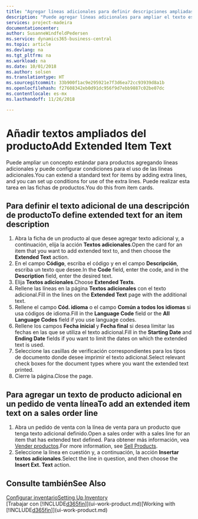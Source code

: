 ```yaml
---
title: "Agregar líneas adicionales para definir descripciones ampliadas de producto | Documentos de Microsoft"
description: "Puede agregar líneas adicionales para ampliar el texto estándar que describe un producto."
services: project-madeira
documentationcenter: 
author: SusanneWindfeldPedersen
ms.service: dynamics365-business-central
ms.topic: article
ms.devlang: na
ms.tgt_pltfrm: na
ms.workload: na
ms.date: 10/01/2018
ms.author: solsen
ms.translationtype: HT
ms.sourcegitcommit: 33b900f1ac9e295921e7f3d6ea72cc93939d8a1b
ms.openlocfilehash: f27608342eb0d91dc956f9d7ebb9887c02be07dc
ms.contentlocale: es-mx
ms.lasthandoff: 11/26/2018

---
```

# <a name="add-extended-item-text"></a><span data-ttu-id="794da-103">Añadir textos ampliados del producto</span><span class="sxs-lookup"><span data-stu-id="794da-103">Add Extended Item Text</span></span>
<span data-ttu-id="794da-104">Puede ampliar un concepto estándar para productos agregando líneas adicionales y puede configurar condiciones para el uso de las líneas adicionales.</span><span class="sxs-lookup"><span data-stu-id="794da-104">You can extend a standard text for items by adding extra lines, and you can set up conditions for use of the extra lines.</span></span> <span data-ttu-id="794da-105">Puede realizar esta tarea en las fichas de productos.</span><span class="sxs-lookup"><span data-stu-id="794da-105">You do this from item cards.</span></span>

## <a name="to-define-extended-text-for-an-item-description"></a><span data-ttu-id="794da-106">Para definir el texto adicional de una descripción de producto</span><span class="sxs-lookup"><span data-stu-id="794da-106">To define extended text for an item description</span></span>
1. <span data-ttu-id="794da-107">Abra la ficha de un producto al que desee agregar texto adicional y, a continuación, elija la acción **Textos adicionales**.</span><span class="sxs-lookup"><span data-stu-id="794da-107">Open the card for an item that you want to add extended text to, and then choose the **Extended Text** action.</span></span>
2. <span data-ttu-id="794da-108">En el campo **Código**, escriba el código y en el campo **Descripción**, escriba un texto que desee.</span><span class="sxs-lookup"><span data-stu-id="794da-108">In the **Code** field, enter the code, and in the **Description** field, enter the desired text.</span></span>
3. <span data-ttu-id="794da-109">Elija **Textos adicionales**.</span><span class="sxs-lookup"><span data-stu-id="794da-109">Choose **Extended Texts**.</span></span>
4. <span data-ttu-id="794da-110">Rellene las líneas en la página **Textos adicionales** con el texto adicional.</span><span class="sxs-lookup"><span data-stu-id="794da-110">Fill in the lines on the **Extended Text** page with the additional text.</span></span>
5. <span data-ttu-id="794da-111">Rellene el campo **Cód. idioma** o el campo **Común a todos los idiomas** si usa códigos de idioma.</span><span class="sxs-lookup"><span data-stu-id="794da-111">Fill in the **Language Code** field or the **All Language Codes** field if you use language codes.</span></span>
6. <span data-ttu-id="794da-112">Rellene los campos **Fecha inicial** y **Fecha final** si desea limitar las fechas en las que se utiliza el texto adicional.</span><span class="sxs-lookup"><span data-stu-id="794da-112">Fill in the **Starting Date** and **Ending Date** fields if you want to limit the dates on which the extended text is used.</span></span>
7. <span data-ttu-id="794da-113">Seleccione las casillas de verificación correspondientes para los tipos de documento donde desee imprimir el texto adicional.</span><span class="sxs-lookup"><span data-stu-id="794da-113">Select relevant check boxes for the document types where you want the extended text printed.</span></span>
8. <span data-ttu-id="794da-114">Cierre la página.</span><span class="sxs-lookup"><span data-stu-id="794da-114">Close the page.</span></span>

## <a name="to-add-an-extended-item-text-on-a-sales-order-line"></a><span data-ttu-id="794da-115">Para agregar un texto de producto adicional en un pedido de venta línea</span><span class="sxs-lookup"><span data-stu-id="794da-115">To add an extended item text on a sales order line</span></span>
1. <span data-ttu-id="794da-116">Abra un pedido de venta con la línea de venta para un producto que tenga texto adicional definido.</span><span class="sxs-lookup"><span data-stu-id="794da-116">Open a sales order with a sales line for an item that has extended text defined.</span></span> <span data-ttu-id="794da-117">Para obtener más información, vea [Vender productos](sales-how-sell-products.md).</span><span class="sxs-lookup"><span data-stu-id="794da-117">For more information, see [Sell Products](sales-how-sell-products.md).</span></span>
2. <span data-ttu-id="794da-118">Seleccione la línea en cuestión y, a continuación, la acción **Insertar textos adicionales**.</span><span class="sxs-lookup"><span data-stu-id="794da-118">Select the line in question, and then choose the **Insert Ext. Text** action.</span></span>

## <a name="see-also"></a><span data-ttu-id="794da-119">Consulte también</span><span class="sxs-lookup"><span data-stu-id="794da-119">See Also</span></span>
[<span data-ttu-id="794da-120">Configurar inventario</span><span class="sxs-lookup"><span data-stu-id="794da-120">Setting Up Inventory</span></span>](inventory-setup-inventory.md)  
<span data-ttu-id="794da-121">[Trabajar con [!INCLUDE[d365fin](includes/d365fin_md.md)]](ui-work-product.md)</span><span class="sxs-lookup"><span data-stu-id="794da-121">[Working with [!INCLUDE[d365fin](includes/d365fin_md.md)]](ui-work-product.md)</span></span>


